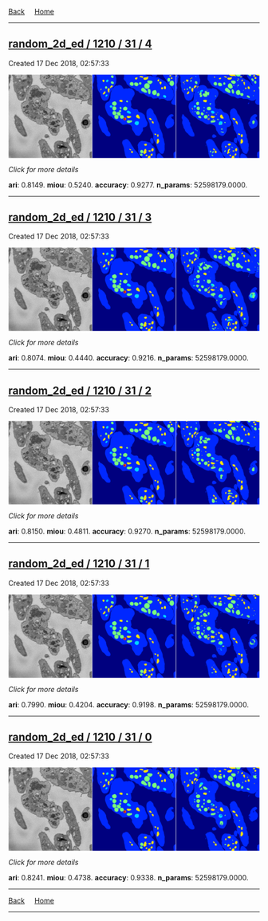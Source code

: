 
[Back](..)&nbsp;&nbsp;&nbsp;&nbsp;&nbsp;[Home](https://leapmanlab.github.io/snapshots)

---

<div class="summary"><a href="4"><h2>random_2d_ed / 1210 / 31 / 4</h2></a><p>Created 17 Dec 2018, 02:57:33
</p><a href="4"><img src="4/media/summary.png" align="center"></a><p>
<i>Click for more details</i>
</p></div>

**ari**: 0.8149. **miou**: 0.5240. **accuracy**: 0.9277. **n_params**: 52598179.0000. 

---

<div class="summary"><a href="3"><h2>random_2d_ed / 1210 / 31 / 3</h2></a><p>Created 17 Dec 2018, 02:57:33
</p><a href="3"><img src="3/media/summary.png" align="center"></a><p>
<i>Click for more details</i>
</p></div>

**ari**: 0.8074. **miou**: 0.4440. **accuracy**: 0.9216. **n_params**: 52598179.0000. 

---

<div class="summary"><a href="2"><h2>random_2d_ed / 1210 / 31 / 2</h2></a><p>Created 17 Dec 2018, 02:57:33
</p><a href="2"><img src="2/media/summary.png" align="center"></a><p>
<i>Click for more details</i>
</p></div>

**ari**: 0.8150. **miou**: 0.4811. **accuracy**: 0.9270. **n_params**: 52598179.0000. 

---

<div class="summary"><a href="1"><h2>random_2d_ed / 1210 / 31 / 1</h2></a><p>Created 17 Dec 2018, 02:57:33
</p><a href="1"><img src="1/media/summary.png" align="center"></a><p>
<i>Click for more details</i>
</p></div>

**ari**: 0.7990. **miou**: 0.4204. **accuracy**: 0.9198. **n_params**: 52598179.0000. 

---

<div class="summary"><a href="0"><h2>random_2d_ed / 1210 / 31 / 0</h2></a><p>Created 17 Dec 2018, 02:57:33
</p><a href="0"><img src="0/media/summary.png" align="center"></a><p>
<i>Click for more details</i>
</p></div>

**ari**: 0.8241. **miou**: 0.4738. **accuracy**: 0.9338. **n_params**: 52598179.0000. 

---

[Back](..)&nbsp;&nbsp;&nbsp;&nbsp;&nbsp;[Home](https://leapmanlab.github.io/snapshots)

---